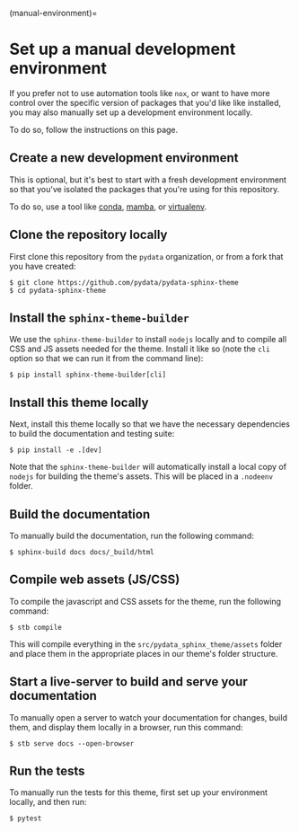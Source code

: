 (manual-environment)=

# Set up a manual development environment

If you prefer not to use automation tools like `nox`, or want to have more control over the specific version of packages that you'd like like installed, you may also manually set up a development environment locally.

To do so, follow the instructions on this page.

## Create a new development environment

This is optional, but it's best to start with a fresh development environment so that you've isolated the packages that you're using for this repository.

To do so, use a tool like [conda](https://docs.conda.io/en/latest/), [mamba](https://github.com/mamba-org/mamba), or [virtualenv](https://virtualenv.pypa.io/).

## Clone the repository locally

First clone this repository from the `pydata` organization, or from a fork that you have created:

```console
$ git clone https://github.com/pydata/pydata-sphinx-theme
$ cd pydata-sphinx-theme
```

## Install the `sphinx-theme-builder`

We use the `sphinx-theme-builder` to install `nodejs` locally and to compile all CSS and JS assets needed for the theme.
Install it like so (note the `cli` option so that we can run it from the command line):

```console
$ pip install sphinx-theme-builder[cli]
```

## Install this theme locally

Next, install this theme locally so that we have the necessary dependencies to build the documentation and testing suite:

```console
$ pip install -e .[dev]
```

Note that the `sphinx-theme-builder` will automatically install a local copy of `nodejs` for building the theme's assets.
This will be placed in a `.nodeenv` folder.

## Build the documentation

To manually build the documentation, run the following command:

```console
$ sphinx-build docs docs/_build/html
```

## Compile web assets (JS/CSS)

To compile the javascript and CSS assets for the theme, run the following command:

```console
$ stb compile
```

This will compile everything in the `src/pydata_sphinx_theme/assets` folder and place them in the appropriate places in our theme's folder structure.

## Start a live-server to build and serve your documentation

To manually open a server to watch your documentation for changes, build them, and display them locally in a browser, run this command:

```console
$ stb serve docs --open-browser
```

## Run the tests

To manually run the tests for this theme, first set up your environment locally, and then run:

```console
$ pytest
```
